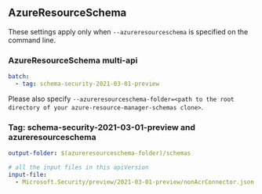 ## AzureResourceSchema

These settings apply only when `--azureresourceschema` is specified on the command line.

### AzureResourceSchema multi-api

``` yaml $(azureresourceschema) && $(multiapi)
batch:
  - tag: schema-security-2021-03-01-preview

```

Please also specify `--azureresourceschema-folder=<path to the root directory of your azure-resource-manager-schemas clone>`.

### Tag: schema-security-2021-03-01-preview and azureresourceschema

``` yaml $(tag) == 'schema-security-2021-03-01-preview' && $(azureresourceschema)
output-folder: $(azureresourceschema-folder)/schemas

# all the input files in this apiVersion
input-file:
  - Microsoft.Security/preview/2021-03-01-preview/nonAcrConnector.json

```
